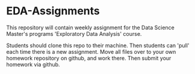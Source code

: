 # EDA-Assignments

This repository will contain weekly assignment for the Data Science Master's programs 'Exploratory Data Analysis' course.

Students should clone this repo to their machine. Then students can 'pull' each time there is a new assignment. Move all files over to your own homework repository on github, and work there. Then submit your homework via github.

